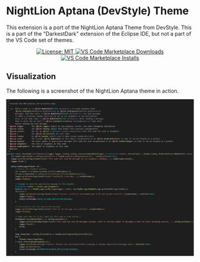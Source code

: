 # NightLion Aptana (DevStyle) Theme
This extension is a port of the NightLion Aptana Theme from DevStyle. This is a part of the "DarkestDark" extension of the Eclipse IDE, but not a part of the VS Code set of themes.

<p align="center">
  <a href="https://opensource.org/licenses/MIT">
  <img alt="License: MIT" src="https://img.shields.io/badge/License-MIT-yellow.png">
  </a>
  <a href="https://marketplace.visualstudio.com/items?itemName=MatthewSheldon.nightlion-aptana-devstyle">
    <img alt="VS Code Marketplace Downloads" src="https://img.shields.io/visual-studio-marketplace/d/MatthewSheldon.nightlion-aptana-devstyle">
  </a>
  <a href="https://marketplace.visualstudio.com/items?itemName=MatthewSheldon.nightlion-aptana-devstyle">
    <img alt="VS Code Marketplace Installs" src="https://img.shields.io/visual-studio-marketplace/i/MatthewSheldon.nightlion-aptana-devstyle">
  </a>
</p>

## Visualization
The following is a screenshot of the NightLion Aptana theme in action.

![NightLion Aptana Theme](./EditorExample_Large.png)